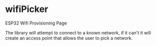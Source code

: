 # wifiPicker
ESP32 Wifi Provisioning Page

The library will attempt to connect to a known network, if it can't it will create an access point that allows the user to pick a network.
